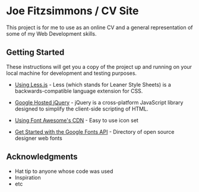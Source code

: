 # Joe Fitzsimmons / CV Site

This project is for me to use as an online CV and a general representation of some of my Web Development skills.

## Getting Started

These instructions will get you a copy of the project up and running on your local machine for development and testing purposes. 

* [Using Less.js](http://lesscss.org/usage/) - Less (which stands for Leaner Style Sheets) is a backwards-compatible language extension for CSS. 

* [Google Hosted jQuery](https://developers.google.com/speed/libraries/#jquery) - jQuery is a cross-platform JavaScript library designed to simplify the client-side scripting of HTML.

* [Using Font Awesome's CDN](https://fontawesome.com/how-to-use/on-the-web/setup/getting-started?using=web-fonts-with-css) - Easy to use icon set 

* [Get Started with the Google Fonts API](https://developers.google.com/fonts/docs/getting_started) - Directory of open source designer web fonts 

## Acknowledgments

* Hat tip to anyone whose code was used
* Inspiration
* etc
